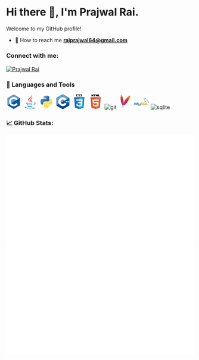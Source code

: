 # Hi there 👋, I'm Prajwal Rai.

Welcome to my GitHub profile!

- 📧 How to reach me **raiprajwal64@gmail.com**

<h3 align="left">Connect with me:</h3>
<p align="left">
<a href="https://linkedin.com/in/raiprajwal">
  <img align="center" src="https://img.icons8.com/color/48/000000/linkedin.png" alt="Prajwal Rai" height="30" width="30" />
</a>

  
### 🧰 Languages and Tools

<img src="https://raw.githubusercontent.com/devicons/devicon/master/icons/c/c-original.svg" alt="c" width="40" height="40"/>   <img src="https://raw.githubusercontent.com/devicons/devicon/master/icons/java/java-original.svg" alt="java" width="40" height="40"/>   <img src="https://raw.githubusercontent.com/devicons/devicon/master/icons/python/python-original.svg" alt="python" width="40" height="40"/>   <img src="https://raw.githubusercontent.com/devicons/devicon/master/icons/cplusplus/cplusplus-original.svg" alt="cplusplus" width="40" height="40"/>  <img src="https://raw.githubusercontent.com/devicons/devicon/master/icons/css3/css3-original-wordmark.svg" alt="css3" width="40" height="40"/>   <img src="https://raw.githubusercontent.com/devicons/devicon/master/icons/html5/html5-original-wordmark.svg" alt="html5" width="40" height="40"/>   <img src="https://www.vectorlogo.zone/logos/git-scm/git-scm-icon.svg" alt="git" width="40" height="40"/>   <img src="https://raw.githubusercontent.com/devicons/devicon/master/icons/maven/maven-original.svg" alt="maven" width="40" height="40"/>   <img src="https://raw.githubusercontent.com/devicons/devicon/master/icons/mysql/mysql-original-wordmark.svg" alt="mysql" width="40" height="40"/>   <img src="https://www.vectorlogo.zone/logos/sqlite/sqlite-icon.svg" alt="sqlite" width="40" height="40"/>

### 📈 GitHub Stats:
<a href="https://github.com/Rai-Prajwal/github-stats">
<img src="https://github.com/Rai-Prajwal/github-stats/blob/master/generated/overview.svg#gh-dark-mode-only" />
<img src="https://github.com/Rai-Prajwal/github-stats/blob/master/generated/languages.svg#gh-dark-mode-only" />
</a>

